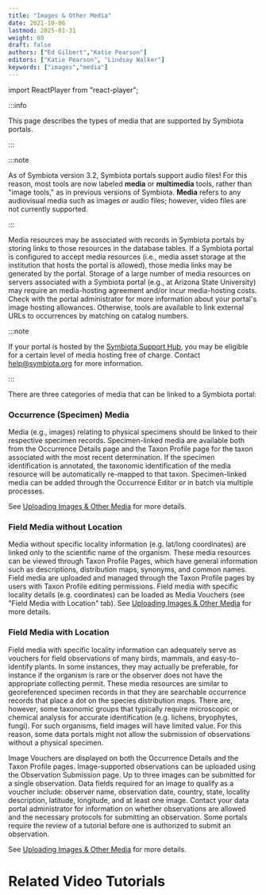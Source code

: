 ```yaml
---
title: "Images & Other Media"
date: 2021-10-06
lastmod: 2025-01-31
weight: 80
draft: false
authors: ["Ed Gilbert","Katie Pearson"]
editors: ["Katie Pearson", "Lindsay Walker"]
keywords: ["images","media"]
---
```


import ReactPlayer from "react-player";

:::info

This page describes the types of media that are supported by Symbiota portals.

:::

:::note

As of Symbiota version 3.2, Symbiota portals support audio files! For this reason, most tools are now labeled **media** or **multimedia** tools, rather than "image tools," as in previous versions of Symbiota. **Media** refers to any audiovisual media such as images or audio files; however, video files are not currently supported.

:::

Media resources may be associated with records in Symbiota portals by storing links to those resources in the database tables. If a Symbiota portal is configured to accept media resources (i.e., media asset storage at the institution that hosts the portal is allowed), those media links may be generated by the portal. Storage of a large number of media resources on servers associated with a Symbiota portal (e.g., at Arizona State University) may require an media-hosting agreement and/or incur media-hosting costs. Check with the portal administrator for more information about your portal's image hosting allowances. Otherwise, tools are available to link external URLs to occurrences by matching on catalog numbers.

:::note

If your portal is hosted by the [Symbiota Support Hub](https://symbiota.org/symbiota-portals/), you may be eligible for a certain level of media hosting free of charge. Contact [help@symbiota.org](mailto:help@symbiota.org) for more information.

:::

There are three categories of media that can be linked to a Symbiota portal:

### Occurrence (Specimen) Media

Media (e.g., images) relating to physical specimens should be linked to their respective specimen records. Specimen-linked media are available both from the Occurrence Details page and the Taxon Profile page for the taxon associated with the most recent determination. If the specimen identification is annotated, the taxonomic identification of the media resource will be automatically re-mapped to that taxon. Specimen-linked media can be added through the Occurrence Editor or in batch via multiple processes.

See [Uploading Images & Other Media](https://biokic.github.io/symbiota-docs/editor/images/upload/) for more details.

### Field Media without Location

Media without specific locality information (e.g. lat/long coordinates) are linked only to the scientific name of the organism. These media resources can be viewed through Taxon Profile Pages, which have general information such as descriptions, distribution maps, synonyms, and common names. Field media are uploaded and managed through the Taxon Profile pages by users with Taxon Profile editing permissions. Field media with specific locality details (e.g. coordinates) can be loaded as Media Vouchers (see "Field Media with Location" tab). See [Uploading Images & Other Media](https://biokic.github.io/symbiota-docs/editor/images/upload/) for more details.

### Field Media with Location

Field media with specific locality information can adequately serve as vouchers for field observations of many birds, mammals, and easy-to-identify plants. In some instances, they may actually be preferable, for instance if the organism is rare or the observer does not have the appropriate collecting permit. These media resources are similar to georeferenced specimen records in that they are searchable occurrence records that place a dot on the species distribution maps. There are, however, some taxonomic groups that typically require microscopic or chemical analysis for accurate identification (e.g. lichens, bryophytes, fungi). For such organisms, field images will have limited value. For this reason, some data portals might not allow the submission of observations without a physical specimen.

Image Vouchers are displayed on both the Occurrence Details and the Taxon Profile pages. Image-supported observations can be uploaded using the Observation Submission page. Up to three images can be submitted for a single observation. Data fields required for an image to qualify as a voucher include: observer name, observation date, country, state, locality description, latitude, longitude, and at least one image. Contact your data portal administrator for information on whether observations are allowed and the necessary protocols for submitting an observation. Some portals require the review of a tutorial before one is authorized to submit an observation.

See [Uploading Images & Other Media](https://biokic.github.io/symbiota-docs/editor/images/upload/) for more details.

# Related Video Tutorials

<ReactPlayer
  playing={false}
  controls
  url="https://vimeo.com/m1HHN4g4NGg"
/>

<ReactPlayer
  playing={false}
  controls
  url="https://vimeo.com/v2bcx4oKDVI"
/>
